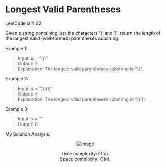# Longest Valid Parentheses

LeetCode Q # 32.

Given a string containing just the characters '(' and ')', return the length of the longest valid (well-formed) parentheses substring.

Example 1:

>Input: s = "(()"</br>
>Output: 2</br>
>Explanation: The longest valid parentheses substring is "()".

Example 2:

>Input: s = ")()())"</br>
>Output: 4</br>
>Explanation: The longest valid parentheses substring is "()()".</br>

Example 3:

>Input: s = ""</br>
>Output: 0

My Solution Analysis:

<div align = "center">

  ![image](https://github.com/xo-azeem/Longest-Valid-Parentheses-LeetCode/assets/171427226/0417a8d4-cf0b-445e-969a-aff81f2fdee0)

  Time complexity: O(n).</br>Space complexity: O(n).
</div>
